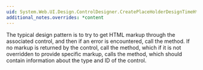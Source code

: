 ```yaml
---
uid: System.Web.UI.Design.ControlDesigner.CreatePlaceHolderDesignTimeHtml(System.String)
additional_notes.overrides: *content
---
```


<p>The typical design pattern is to try to get HTML markup through the associated control, and then if an error is encountered, call the <xref href="System.Web.UI.Design.ControlDesigner.GetErrorDesignTimeHtml(System.Exception)"></xref> method. If no markup is returned by the control, call the <xref href="System.Web.UI.Design.ControlDesigner.GetEmptyDesignTimeHtml"></xref> method, which if it is not overridden to provide specific markup, calls the <xref href="System.Web.UI.Design.ControlDesigner.CreatePlaceHolderDesignTimeHtml"></xref> method, which should contain information about the type and ID of the control.</p>



